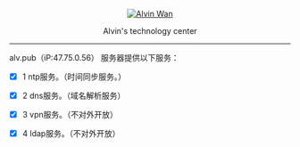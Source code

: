 
<p align='center'> <a href='https://github.com/alvinwancn' target="_blank"> <img src='https://github.com/AlvinWanCN/life-record/raw/master/images/etlucency.png' alt='Alvin Wan'></a></p>

<p stype:font-weight=bold; align=center> Alvin's technology center</p>

---

alv.pub（iP:47.75.0.56） 服务器提供以下服务：

- [x] 1 ntp服务。（时间同步服务。）

- [x] 2 dns服务。（域名解析服务）

- [x] 3 vpn服务。（不对外开放）

- [x] 4 ldap服务。（不对外开放）
